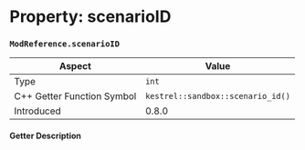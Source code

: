 
# Property: scenarioID
### `ModReference.scenarioID`

| Aspect | Value |
| --- | --- |
| Type | `int` |
| C++ Getter Function Symbol | `kestrel::sandbox::scenario_id()` |
| Introduced | 0.8.0 |

#### Getter Description

